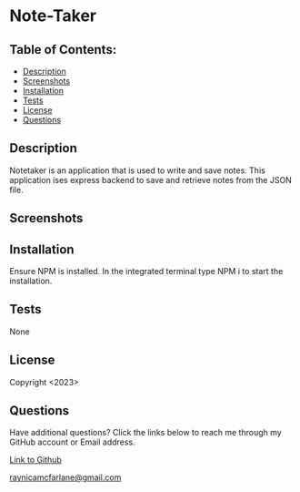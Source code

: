 # Note-Taker

## Table of Contents:
  - [Description](#description)
  - [Screenshots](#screenshots)
  - [Installation](#installation)
  - [Tests](#tests)
  - [License](#license)
  - [Questions](#questions)
 
## Description
Notetaker is an application that is used to write and save notes. This application ises express backend to save and retrieve notes from the JSON file.
## Screenshots
## Installation
Ensure NPM is installed. In the integrated terminal type NPM i to start the installation.
## Tests
None
## License
Copyright <2023> <Raynica McFarlane>
## Questions

Have additional questions? Click the links below to reach me through my GitHub account or Email address.

[Link to Github](https://github.com/raymcfarlane)

<a href="mailto:raynicamcfarlane@gmail.com">raynicamcfarlane@gmail.com</a>